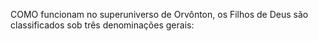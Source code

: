 ﻿COMO funcionam no superuniverso de Orvônton, os Filhos de Deus são classificados sob três denominações gerais: